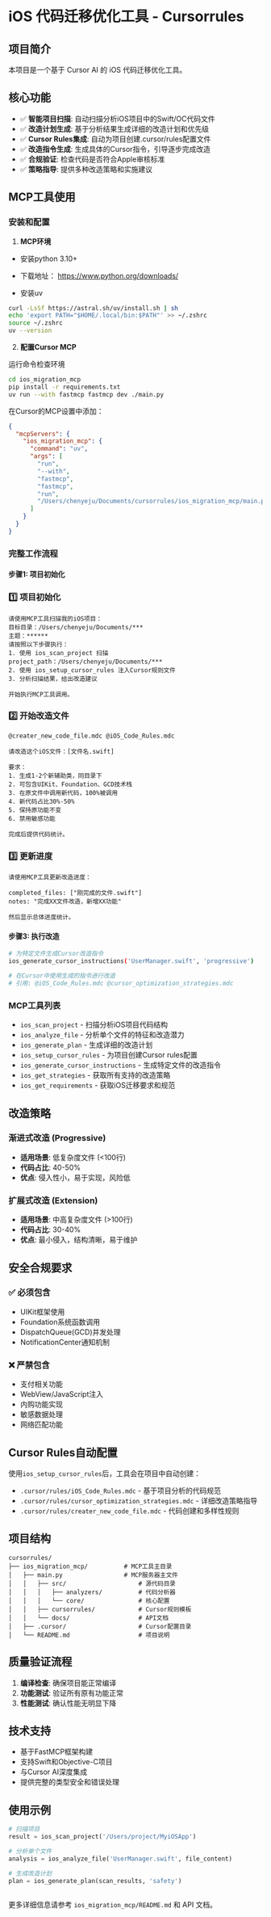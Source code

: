 # iOS 代码迁移优化工具 - Cursorrules

## 项目简介

本项目是一个基于 Cursor AI 的 iOS 代码迁移优化工具。

## 核心功能

- ✅ **智能项目扫描**: 自动扫描分析iOS项目中的Swift/OC代码文件
- ✅ **改造计划生成**: 基于分析结果生成详细的改造计划和优先级
- ✅ **Cursor Rules集成**: 自动为项目创建.cursor/rules配置文件
- ✅ **改造指令生成**: 生成具体的Cursor指令，引导逐步完成改造
- ✅ **合规验证**: 检查代码是否符合Apple审核标准
- ✅ **策略指导**: 提供多种改造策略和实施建议

## MCP工具使用

### 安装和配置

1. **MCP环境**

- 安装python 3.10+ 
- 下载地址： https://www.python.org/downloads/

- 安装uv
```bash
curl -LsSf https://astral.sh/uv/install.sh | sh
echo 'export PATH="$HOME/.local/bin:$PATH"' >> ~/.zshrc
source ~/.zshrc
uv --version
```


2. **配置Cursor MCP**

运行命令检查环境
```bash
cd ios_migration_mcp
pip install -r requirements.txt
uv run --with fastmcp fastmcp dev ./main.py
```

在Cursor的MCP设置中添加：
```json
{
  "mcpServers": {
    "ios_migration_mcp": {
      "command": "uv",
      "args": [
        "run",
        "--with",
        "fastmcp",
        "fastmcp",
        "run",
        "/Users/chenyeju/Documents/cursorrules/ios_migration_mcp/main.py"
      ]
    }
  }
}
```

### 完整工作流程

#### 步骤1: 项目初始化

### 1️⃣ 项目初始化
```
请使用MCP工具扫描我的iOS项目：
目标目录：/Users/chenyeju/Documents/***
主题：******
请按照以下步骤执行：
1. 使用 ios_scan_project 扫描 project_path：/Users/chenyeju/Documents/***
2. 使用 ios_setup_cursor_rules 注入Cursor规则文件
3. 分析扫描结果，给出改造建议

开始执行MCP工具调用。
```
 ### 2️⃣ 开始改造文件
```
@creater_new_code_file.mdc @iOS_Code_Rules.mdc 

请改造这个iOS文件：[文件名.swift]

要求：
1. 生成1-2个新辅助类，同目录下
2. 可包含UIKit、Foundation、GCD技术栈
3. 在原文件中调用新代码，100%被调用
4. 新代码占比30%-50%
5. 保持原功能不变
6. 禁用敏感功能

完成后提供代码统计。
```

### 3️⃣ 更新进度
```
请使用MCP工具更新改造进度：

completed_files: ["刚完成的文件.swift"]
notes: "完成XX文件改造，新增XX功能"

然后显示总体进度统计。
```

#### 步骤3: 执行改造
```bash
# 为特定文件生成Cursor改造指令
ios_generate_cursor_instructions('UserManager.swift', 'progressive')

# 在Cursor中使用生成的指令进行改造
# 引用: @iOS_Code_Rules.mdc @cursor_optimization_strategies.mdc
```
 

### MCP工具列表

- `ios_scan_project` - 扫描分析iOS项目代码结构
- `ios_analyze_file` - 分析单个文件的特征和改造潜力
- `ios_generate_plan` - 生成详细的改造计划 
- `ios_setup_cursor_rules` - 为项目创建Cursor rules配置
- `ios_generate_cursor_instructions` - 生成特定文件的改造指令
- `ios_get_strategies` - 获取所有支持的改造策略
- `ios_get_requirements` - 获取iOS迁移要求和规范

## 改造策略

### 渐进式改造 (Progressive)
- **适用场景**: 低复杂度文件 (<100行)
- **代码占比**: 40-50%
- **优点**: 侵入性小，易于实现，风险低

### 扩展式改造 (Extension)
- **适用场景**: 中高复杂度文件 (>100行)
- **代码占比**: 30-40%
- **优点**: 最小侵入，结构清晰，易于维护

## 安全合规要求

### ✅ 必须包含
- UIKit框架使用
- Foundation系统函数调用
- DispatchQueue(GCD)并发处理
- NotificationCenter通知机制

### ❌ 严禁包含
- 支付相关功能
- WebView/JavaScript注入
- 内购功能实现
- 敏感数据处理
- 网络匹配功能

## Cursor Rules自动配置

使用`ios_setup_cursor_rules`后，工具会在项目中自动创建：

- `.cursor/rules/iOS_Code_Rules.mdc` - 基于项目分析的代码规范
- `.cursor/rules/cursor_optimization_strategies.mdc` - 详细改造策略指导
- `.cursor/rules/creater_new_code_file.mdc` - 代码创建和多样性规则

## 项目结构

```
cursorrules/
├── ios_migration_mcp/          # MCP工具主目录
│   ├── main.py                 # MCP服务器主文件
│   │   ├── src/                    # 源代码目录
│   │   │   ├── analyzers/          # 代码分析器
│   │   │   └── core/               # 核心配置
│   │   ├── cursorrules/            # Cursor规则模板
│   │   └── docs/                   # API文档
│   ├── .cursor/                    # Cursor配置目录
│   └── README.md                   # 项目说明
```

## 质量验证流程

1. **编译检查**: 确保项目能正常编译
2. **功能测试**: 验证所有原有功能正常
3. **性能测试**: 确认性能无明显下降 

## 技术支持

- 基于FastMCP框架构建
- 支持Swift和Objective-C项目
- 与Cursor AI深度集成
- 提供完整的类型安全和错误处理

## 使用示例

```python
# 扫描项目
result = ios_scan_project('/Users/project/MyiOSApp')

# 分析单个文件  
analysis = ios_analyze_file('UserManager.swift', file_content)

# 生成改造计划
plan = ios_generate_plan(scan_results, 'safety')
 
```

更多详细信息请参考 `ios_migration_mcp/README.md` 和 API 文档。 
